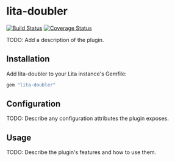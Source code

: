 # lita-doubler

[![Build Status](https://travis-ci.org/yeates/lita-doubler.png?branch=master)](https://travis-ci.org/yeates/lita-doubler)
[![Coverage Status](https://coveralls.io/repos/yeates/lita-doubler/badge.png)](https://coveralls.io/r/yeates/lita-doubler)

TODO: Add a description of the plugin.

## Installation

Add lita-doubler to your Lita instance's Gemfile:

``` ruby
gem "lita-doubler"
```

## Configuration

TODO: Describe any configuration attributes the plugin exposes.

## Usage

TODO: Describe the plugin's features and how to use them.

